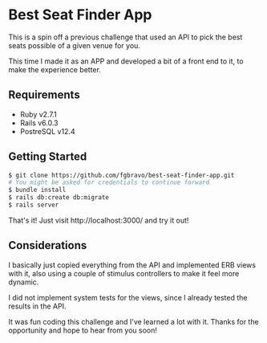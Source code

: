 # Best Seat Finder App

This is a spin off a previous challenge that used an API to pick the best seats possible of a given venue for you.

This time I made it as an APP and developed a bit of a front end to it, to make the experience better.

## Requirements

- Ruby v2.7.1
- Rails v6.0.3
- PostreSQL v12.4

## Getting Started

```sh
$ git clone https://github.com/fgbravo/best-seat-finder-app.git
# You might be asked for credentials to continue forward
$ bundle install
$ rails db:create db:migrate
$ rails server
```

That's it! Just visit http://localhost:3000/ and try it out!

## Considerations

I basically just copied everything from the API and implemented ERB views with it, also using a couple of stimulus controllers to make it feel more dynamic.

I did not implement system tests for the views, since I already tested the results in the API.

It was fun coding this challenge and I've learned a lot with it. Thanks for the opportunity and hope to hear from you soon!